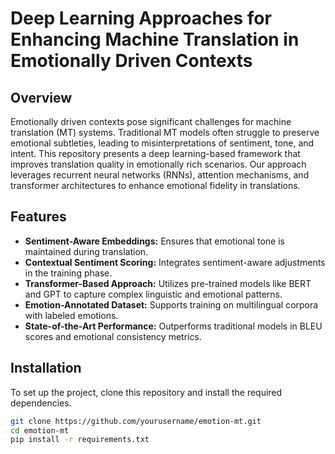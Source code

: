 # **Deep Learning Approaches for Enhancing Machine Translation in Emotionally Driven Contexts**

## **Overview**
Emotionally driven contexts pose significant challenges for machine translation (MT) systems. Traditional MT models often struggle to preserve emotional subtleties, leading to misinterpretations of sentiment, tone, and intent. This repository presents a deep learning-based framework that improves translation quality in emotionally rich scenarios. Our approach leverages recurrent neural networks (RNNs), attention mechanisms, and transformer architectures to enhance emotional fidelity in translations.

## **Features**
- **Sentiment-Aware Embeddings:** Ensures that emotional tone is maintained during translation.
- **Contextual Sentiment Scoring:** Integrates sentiment-aware adjustments in the training phase.
- **Transformer-Based Approach:** Utilizes pre-trained models like BERT and GPT to capture complex linguistic and emotional patterns.
- **Emotion-Annotated Dataset:** Supports training on multilingual corpora with labeled emotions.
- **State-of-the-Art Performance:** Outperforms traditional models in BLEU scores and emotional consistency metrics.

## **Installation**
To set up the project, clone this repository and install the required dependencies.

```bash
git clone https://github.com/yourusername/emotion-mt.git
cd emotion-mt
pip install -r requirements.txt

